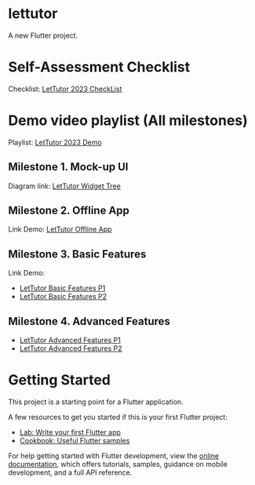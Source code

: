 # lettutor

A new Flutter project.

# Self-Assessment Checklist

Checklist: [LetTutor 2023 CheckList](https://docs.google.com/document/d/1sLcDNZBsAOYGJyBaCv34302veoZTIplV/edit?usp=sharing&ouid=104898531593431198536&rtpof=true&sd=true)

# Demo video playlist (All milestones)

Playlist: [LetTutor 2023 Demo](https://www.youtube.com/playlist?list=PLYXxHUrVAxOVDIMLXaGZ51S_xsFhQ4LiM)

## Milestone 1. Mock-up UI

Diagram link: [LetTutor Widget Tree](https://drive.google.com/file/d/1eZiXDW1jwxk_VSbtxTRXb-g5SGeuFaiR/view?usp=sharing)

## Milestone 2. Offline App

Link Demo: [LetTutor Offline App](https://youtu.be/2FhsBaOFjx8)

## Milestone 3. Basic Features

Link Demo: 
- [LetTutor Basic Features P1](https://youtu.be/Do2Huu_aET4)
- [LetTutor Basic Features P2](https://youtu.be/YPlEcX6EeD4)

## Milestone 4. Advanced Features
- [LetTutor Advanced Features P1](https://youtu.be/rVMYyTRZeuQ)
- [LetTutor Advanced Features P2](https://youtu.be/viSPRJ30hgg)

# Getting Started

This project is a starting point for a Flutter application.

A few resources to get you started if this is your first Flutter project:

- [Lab: Write your first Flutter app](https://docs.flutter.dev/get-started/codelab)
- [Cookbook: Useful Flutter samples](https://docs.flutter.dev/cookbook)

For help getting started with Flutter development, view the
[online documentation](https://docs.flutter.dev/), which offers tutorials,
samples, guidance on mobile development, and a full API reference.
